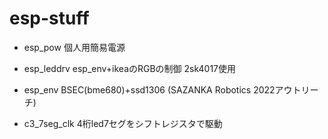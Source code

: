 # esp-stuff

- esp_pow 個人用簡易電源
- esp_leddrv esp_env+ikeaのRGBの制御 2sk4017使用
- esp_env BSEC(bme680)+ssd1306 (SAZANKA Robotics 2022アウトリーチ)

- c3_7seg_clk 4桁led7セグをシフトレジスタで駆動